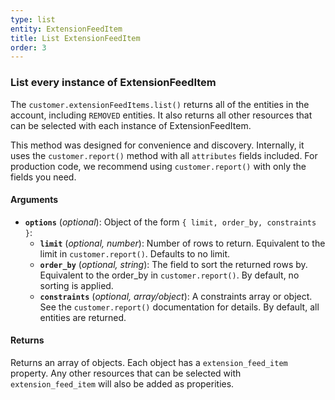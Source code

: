 ```yaml
---
type: list
entity: ExtensionFeedItem
title: List ExtensionFeedItem
order: 3
---
```


### List every instance of ExtensionFeedItem

The `customer.extensionFeedItems.list()` returns all of the entities in the account, including `REMOVED` entities. It also returns all other resources that can be selected with each instance of ExtensionFeedItem.

This method was designed for convenience and discovery. Internally, it uses the `customer.report()` method with all `attributes` fields included. For production code, we recommend using `customer.report()` with only the fields you need.

#### Arguments

- **`options`** (_optional_): Object of the form `{ limit, order_by, constraints }`:
  - **`limit`** (_optional, number_): Number of rows to return. Equivalent to the limit in `customer.report()`. Defaults to no limit.
  - **`order_by`** (_optional, string_): The field to sort the returned rows by. Equivalent to the order_by in `customer.report()`. By default, no sorting is applied.
  - **`constraints`** (_optional, array/object_): A constraints array or object. See the `customer.report()` documentation for details. By default, all entities are returned.

#### Returns

Returns an array of objects.
Each object has a `extension_feed_item` property. Any other resources that can be selected with `extension_feed_item` will also be added as properities.
